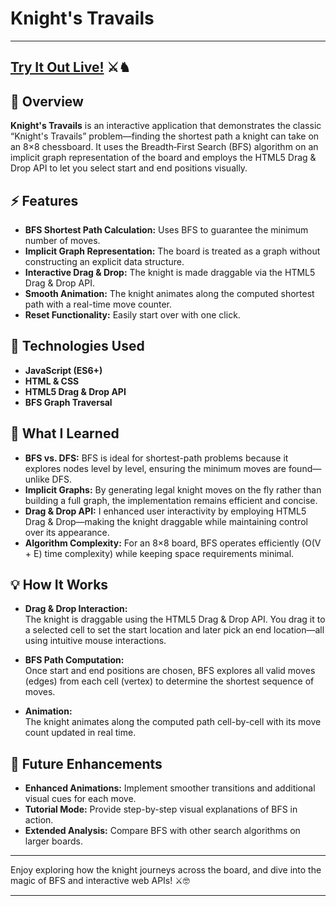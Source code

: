 # Knight's Travails

---

## [Try It Out Live!](https://atif-pathan.github.io/knights-travails/) ⚔️♞

## 📌 Overview
**Knight's Travails** is an interactive application that demonstrates the classic “Knight's Travails” problem—finding the shortest path a knight can take on an 8×8 chessboard. It uses the Breadth‑First Search (BFS) algorithm on an implicit graph representation of the board and employs the HTML5 Drag & Drop API to let you select start and end positions visually.

## ⚡ Features
- **BFS Shortest Path Calculation:** Uses BFS to guarantee the minimum number of moves.
- **Implicit Graph Representation:** The board is treated as a graph without constructing an explicit data structure.
- **Interactive Drag & Drop:** The knight is made draggable via the HTML5 Drag & Drop API.
- **Smooth Animation:** The knight animates along the computed shortest path with a real-time move counter.
- **Reset Functionality:** Easily start over with one click.

## 🔧 Technologies Used
- **JavaScript (ES6+)**
- **HTML & CSS**
- **HTML5 Drag & Drop API**
- **BFS Graph Traversal**

## 🎯 What I Learned
- **BFS vs. DFS:** BFS is ideal for shortest-path problems because it explores nodes level by level, ensuring the minimum moves are found—unlike DFS.
- **Implicit Graphs:** By generating legal knight moves on the fly rather than building a full graph, the implementation remains efficient and concise.
- **Drag & Drop API:** I enhanced user interactivity by employing HTML5 Drag & Drop—making the knight draggable while maintaining control over its appearance.
- **Algorithm Complexity:** For an 8×8 board, BFS operates efficiently (O(V + E) time complexity) while keeping space requirements minimal.

## 💡 How It Works
- **Drag & Drop Interaction:**  
  The knight is draggable using the HTML5 Drag & Drop API. You drag it to a selected cell to set the start location and later pick an end location—all using intuitive mouse interactions.
  
- **BFS Path Computation:**  
  Once start and end positions are chosen, BFS explores all valid moves (edges) from each cell (vertex) to determine the shortest sequence of moves.
  
- **Animation:**  
  The knight animates along the computed path cell-by-cell with its move count updated in real time.

## 🔮 Future Enhancements
- **Enhanced Animations:** Implement smoother transitions and additional visual cues for each move.
- **Tutorial Mode:** Provide step-by-step visual explanations of BFS in action.
- **Extended Analysis:** Compare BFS with other search algorithms on larger boards.

---

Enjoy exploring how the knight journeys across the board, and dive into the magic of BFS and interactive web APIs! ⚔️🤓

---